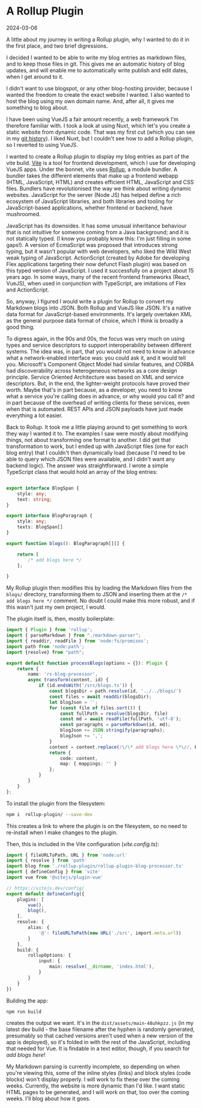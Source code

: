 # A Rollup Plugin
2024-03-06

A little about my journey in writing a Rollup plugin, why I wanted to do it in
the first place, and two brief digressions.

I decided I wanted to be able to write my blog entries as markdown files, and
to keep those files in git. This gives me an automatic history of blog updates,
and will enable me to automatically write publish and edit dates, when I get
around to it.

I didn't want to use blogspot, or any other blog-hosting provider, because I
wanted the freedom to create the exact website I wanted. I also wanted to host
the blog using my own domain name. And, after all, it gives me something to
blog about.

I have been using VueJS a fair amount recently, a web framework I'm therefore
familiar with. I took a look at using Nuxt, which let's you create a static 
website from dynamic code. That was my first cut (which you can see in my 
[git history](https://github.com/rhysgp/rhyssoft.com)). I liked Nuxt, 
but I couldn't see how to add a Rollup plugin, so I reverted to using VueJS.

I wanted to create a Rollup plugin to display my blog entries as part of the 
vite build. [Vite](https://vitejs.dev/) is a tool for frontend development, 
which I use for developing VueJS apps. Under the bonnet, vite uses 
[Rollup](https://rollupjs.org/), a module bundler. A bundler takes the different
elements that make up a frontend webapp (HTML, JavaScript, HTML) and creates
efficient HTML, JavaScript and CSS files. Bundlers have revolutionised the
way we think about writing dynamic websites. JavaScript for the server (Node JS)
has helped define a rich ecosystem of JavaScript libraries, and both libraries 
and tooling for JavaScript-based applications, whether frontend or backend, have 
mushroomed.

JavaScript has its downsides. It has some unusual inheritance behaviour that 
is not intuitive for someone coming from a Java background; and it is not 
statically typed. (I know you probably know this: I'm just filling in some gaps!).
A version of EcmaScript was proposed that introduces strong typing, but it wasn't 
popular with web developers, who liked the Wild West weak typing of JavaScript. 
ActionScript (created by Adobe for developing Flex applications targeting their
now defunct Flash plugin) was based on this typed version of JavaScript. I used
it successfully on a project about 15 years ago. In some ways, many of the 
recent frontend frameworks (React, VueJS), when used in conjunction with
TypeScript, are imitations of Flex and ActionScript.

So, anyway, I figured I would write a plugin for Rollup to convert my Markdown 
blogs into JSON. Both Rollup and VueJS like JSON. It's a native data format for 
JavaScript-based environments. It's largely overtaken XML as the general purpose
data format of choice, which I think is broadly a good thing.

To digress again, in the 90s and 00s, the focus was very much on using types and
service descriptors to support interoperability between different systems. The
idea was, in part, that you would not need to know in advance what a network-enabled
interface was: you could ask it, and it would tell you. Microsoft's Component
Object Model had similar features, and CORBA had discoverability across 
heterogeneous networks as a core design principle. Service Oriented Architecture
was based on XML and service descriptors. But, in the end, the lighter-weight
protocols have proved their worth. Maybe that's in part because, as a developer,
you need to know what a service you're calling does in advance, or why would you
call it? and in part because of the overhead of writing clients for these services,
even when that is automated. REST APIs and JSON payloads have just made everything
a lot easier.

Back to Rollup. It took me a little playing around to get something to work
they way I wanted it to. The examples I saw were mostly about modifying things, 
not about transforming one format to another. I did get that transformation to 
work, but I ended up with JavaScript files (one for each blog entry) that I couldn't
then dynamically load (because I'd need to be able to query which JSON files
were available, and I didn't want any backend logic). The answer was straightforward.
I wrote a simple TypeScript class that would hold an array of the blog entries:

```TypeScript

export interface BlogSpan {
    style: any;
    text: string;
}

export interface BlogParagraph {
    style: any;
    texts: BlogSpan[]
}

export function blogs(): BlogParagraph[][] {

    return [
        /* add blogs here */
    ];

}
```

My Rollup plugin then modifies this by loading the Markdown files from the `blogs/`
directory, transforming them to JSON and inserting them at the `/* add blogs here */`
comment. No doubt I could make this more robust, and if this wasn't just my
own project, I would.

The plugin itself is, then, mostly boilerplate:
```TypeScript
import { Plugin } from 'rollup';
import { parseMarkdown } from "./markdown-parser";
import { readdir, readFile } from 'node:fs/promises';
import path from 'node:path';
import {resolve} from "path";

export default function processBlogs(options = {}): Plugin {
    return {
        name: 'rs-blog-processor',
        async transform(content, id) {
            if (id.endsWith('/src/blogs.ts')) {
                const blogsDir = path.resolve(id, '../../blogs/')
                const files = await readdir(blogsDir);
                let blogJson = '';
                for (const file of files.sort()) {
                    const fullPath = resolve(blogsDir, file)
                    const md = await readFile(fullPath, 'utf-8');
                    const paragraphs = parseMarkdown(id, md);
                    blogJson += JSON.stringify(paragraphs);
                    blogJson += ',';
                }
                content = content.replace(/\/\* add blogs here \*\//, blogJson);
                return {
                    code: content,
                    map: { mappings: '' }
                };
            }
        }
    }
};
```

To install the plugin from the filesystem:
```bash
npm i  rollup-plugin/ --save-dev
```

This creates a link to where the plugin is on the filesystem, so no need
to re-install when I make changes to the plugin.

Then, this is included in the Vite configuration (_vite.config.ts_):
```TypeScript
import { fileURLToPath, URL } from 'node:url'
import { resolve } from 'path'
import blog from './rollup-plugin/rollup-plugin-blog-processor.ts'
import { defineConfig } from 'vite'
import vue from '@vitejs/plugin-vue'

// https://vitejs.dev/config/
export default defineConfig({
    plugins: [
        vue(),
        blog(),
    ],
    resolve: {
        alias: {
            '@': fileURLToPath(new URL('./src', import.meta.url))
        }
    },
    build: {
        rollupOptions: {
            input: {
                main: resolve(__dirname, 'index.html'),
            }
        }
    }
})
```

Building the app:
```bash
npm run build
```
creates the output we want. It's in the `dist/assets/main-48uhkpzz.js` (in my
latest dev build - the base filename after the hyphen is randomly generated, 
presumably so that cached versions aren't used when a new version of the app
is deployed), so it's folded in with the rest of the JavaScript, including that
needed for Vue. It is findable in a text editor, though, if you search for
_add blogs here_!

My Markdown parsing is currently incomplete, so depending on when you're viewing
this, some of the inline styles (links) and block styles (code blocks) won't 
display properly. I will work to fix these over the coming weeks. Currently, the
website is more dynamic than I'd like. I want static HTML pages to be generated,
and I will work on that, too over the coming weeks. I'll blog about how it goes.
